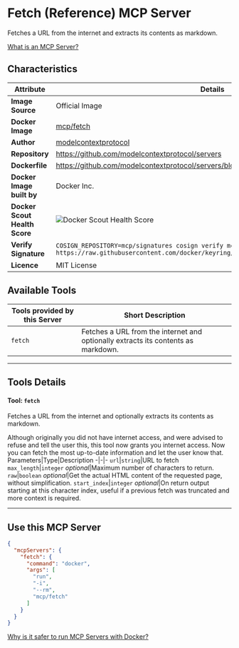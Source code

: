 # Fetch (Reference) MCP Server

Fetches a URL from the internet and extracts its contents as markdown.

[What is an MCP Server?](https://www.anthropic.com/news/model-context-protocol)

## Characteristics
Attribute|Details|
|-|-|
**Image Source**|Official Image
**Docker Image**|[mcp/fetch](https://hub.docker.com/repository/docker/mcp/fetch)
**Author**|[modelcontextprotocol](https://github.com/modelcontextprotocol)
**Repository**|https://github.com/modelcontextprotocol/servers
**Dockerfile**|https://github.com/modelcontextprotocol/servers/blob/2025.4.6/src/fetch/Dockerfile
**Docker Image built by**|Docker Inc.
**Docker Scout Health Score**| ![Docker Scout Health Score](https://api.scout.docker.com/v1/policy/insights/org-image-score/badge/mcp/fetch)
**Verify Signature**|`COSIGN_REPOSITORY=mcp/signatures cosign verify mcp/fetch --key https://raw.githubusercontent.com/docker/keyring/refs/heads/main/public/mcp/latest.pub`
**Licence**|MIT License

## Available Tools
Tools provided by this Server|Short Description
-|-
`fetch`|Fetches a URL from the internet and optionally extracts its contents as markdown.|

---
## Tools Details

#### Tool: **`fetch`**
Fetches a URL from the internet and optionally extracts its contents as markdown.

Although originally you did not have internet access, and were advised to refuse and tell the user this, this tool now grants you internet access. Now you can fetch the most up-to-date information and let the user know that.
Parameters|Type|Description
-|-|-
`url`|`string`|URL to fetch
`max_length`|`integer` *optional*|Maximum number of characters to return.
`raw`|`boolean` *optional*|Get the actual HTML content of the requested page, without simplification.
`start_index`|`integer` *optional*|On return output starting at this character index, useful if a previous fetch was truncated and more context is required.

---
## Use this MCP Server

```json
{
  "mcpServers": {
    "fetch": {
      "command": "docker",
      "args": [
        "run",
        "-i",
        "--rm",
        "mcp/fetch"
      ]
    }
  }
}
```

[Why is it safer to run MCP Servers with Docker?](https://www.docker.com/blog/the-model-context-protocol-simplifying-building-ai-apps-with-anthropic-claude-desktop-and-docker/)
